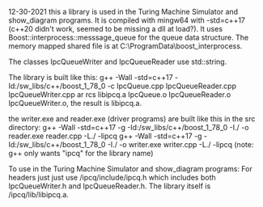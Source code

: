 12-30-2021
this a library is used in the Turing Machine Simulator and show_diagram programs.
It is compiled with mingw64 with -std=c++17 (c++20 didn't work, seemed to be missing a dll at load?).
It uses Boost::interprocess::messsage_queue for the queue data structure. The memory mapped shared file is 
at C:\ProgramData\boost_interprocess.
  
The classes IpcQueueWriter and IpcQueueReader use std::string.  

The library is built like this:
g++ -Wall -std=c++17 -Id:/sw_libs/c++/boost_1_78_0 -c IpcQueue.cpp IpcQueueReader.cpp IpcQueueWriter.cpp
ar rcs libipcq.a IpcQueue.o IpcQueueReader.o IpcQueueWriter.o, the result is libipcq.a. 

the writer.exe and reader.exe (driver programs) are built like this in the src directory:
g++ -Wall -std=c++17 -g -Id:/sw_libs/c++/boost_1_78_0 -I./ -o reader.exe reader.cpp -L./ -lipcq
g++ -Wall -std=c++17 -g -Id:/sw_libs/c++/boost_1_78_0 -I./ -o writer.exe writer.cpp -L./ -lipcq
(note: g++ only wants "ipcq" for the library name) 

To use in the Turing Machine Simulator and show_diagram programs: 
For headers just just use /ipcq/include/ipcq.h which includes both IpcQueueWriter.h and IpcQueueReader.h. 
The library itself is /ipcq/lib/libipcq.a.

 


